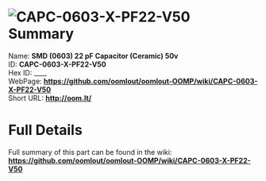 
![CAPC-0603-X-PF22-V50](https://github.com/oomlout/oomlout-OOMP/blob/master/parts/CAPC-0603-X-PF22-V50/CAPC-0603-X-PF22-V50_420.jpg)   
Summary
=================
  
Name: __SMD (0603) 22 pF Capacitor (Ceramic) 50v__    
ID: __CAPC-0603-X-PF22-V50__   
Hex ID: ____   
WebPage: __https://github.com/oomlout/oomlout-OOMP/wiki/CAPC-0603-X-PF22-V50__   
Short URL: __http://oom.lt/__   

Full Details
==========================
Full summary of this part can be found in the wiki:   
__https://github.com/oomlout/oomlout-OOMP/wiki/CAPC-0603-X-PF22-V50__    

